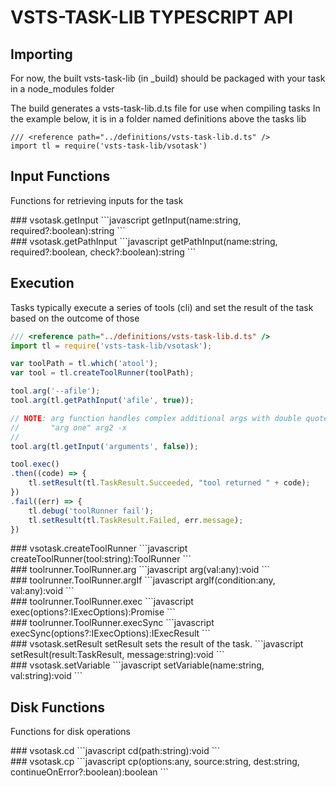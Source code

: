# VSTS-TASK-LIB TYPESCRIPT API
 
## Importing
For now, the built vsts-task-lib (in _build) should be packaged with your task in a node_modules folder
 
The build generates a vsts-task-lib.d.ts file for use when compiling tasks
In the example below, it is in a folder named definitions above the tasks lib
 
```
/// <reference path="../definitions/vsts-task-lib.d.ts" />
import tl = require('vsts-task-lib/vsotask')
```
 
 
## Input Functions
 
Functions for retrieving inputs for the task
 
<div id="vsotask.getInput">
### vsotask.getInput
```javascript
getInput(name:string, required?:boolean):string
```
<div id="vsotask.getPathInput">
### vsotask.getPathInput
```javascript
getPathInput(name:string, required?:boolean, check?:boolean):string
```
 
## Execution
 
Tasks typically execute a series of tools (cli) and set the result of the task based on the outcome of those
 
```javascript
/// <reference path="../definitions/vsts-task-lib.d.ts" />
import tl = require('vsts-task-lib/vsotask');

var toolPath = tl.which('atool');
var tool = tl.createToolRunner(toolPath);

tool.arg('--afile');
tool.arg(tl.getPathInput('afile', true));

// NOTE: arg function handles complex additional args with double quotes like
//       "arg one" arg2 -x
//
tool.arg(tl.getInput('arguments', false));

tool.exec()
.then((code) => {
    tl.setResult(tl.TaskResult.Succeeded, "tool returned " + code);
})
.fail((err) => {
    tl.debug('toolRunner fail');
    tl.setResult(tl.TaskResult.Failed, err.message);
})
```
<div id="vsotask.createToolRunner">
### vsotask.createToolRunner
```javascript
createToolRunner(tool:string):ToolRunner
```
<div id="toolrunner.ToolRunner.arg">
### toolrunner.ToolRunner.arg
```javascript
arg(val:any):void
```
<div id="toolrunner.ToolRunner.argIf">
### toolrunner.ToolRunner.argIf
```javascript
argIf(condition:any, val:any):void
```
<div id="toolrunner.ToolRunner.exec">
### toolrunner.ToolRunner.exec
```javascript
exec(options?:IExecOptions):Promise
```
<div id="toolrunner.ToolRunner.execSync">
### toolrunner.ToolRunner.execSync
```javascript
execSync(options?:IExecOptions):IExecResult
```
<div id="vsotask.setResult">
### vsotask.setResult
setResult sets the result of the task.
```javascript
setResult(result:TaskResult, message:string):void
```
<div id="vsotask.setVariable">
### vsotask.setVariable
```javascript
setVariable(name:string, val:string):void
```
 
## Disk Functions
 
Functions for disk operations
 
<div id="vsotask.cd">
### vsotask.cd
```javascript
cd(path:string):void
```
<div id="vsotask.cp">
### vsotask.cp
```javascript
cp(options:any, source:string, dest:string, continueOnError?:boolean):boolean
```
